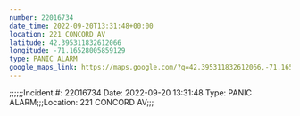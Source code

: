 ```yaml
---
number: 22016734
date_time: 2022-09-20T13:31:48+00:00
location: 221 CONCORD AV
latitude: 42.395311832612066
longitude: -71.16528005859129
type: PANIC ALARM
google_maps_link: https://maps.google.com/?q=42.395311832612066,-71.16528005859129
---
```


;;;;;;Incident #: 22016734  Date: 2022-09-20 13:31:48   Type: PANIC ALARM;;;Location: 221 CONCORD AV;;;
